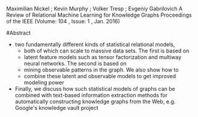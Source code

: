 Maximilian Nickel ; Kevin Murphy ; Volker Tresp ; Evgeniy Gabrilovich 
A Review of Relational Machine Learning for Knowledge Graphs
Proceedings of the IEEE (Volume: 104 , Issue: 1 , Jan. 2016) 

#Abstract

* two fundamentally different kinds of statistical relational models, 
  * both of which can scale to massive data sets. The first is based on 
  * latent feature models such as tensor factorization and multiway neural
    networks.  The second is based on 
  * mining observable patterns in the graph.  We also show how to 
  * combine these latent and observable models to get improved modeling power
* Finally, we discuss how such statistical models of graphs can be combined
  with text-based information extraction methods for automatically constructing
  knowledge graphs from the Web, e.g. Google's knowledge vault project
